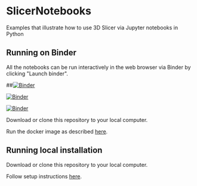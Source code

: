 # SlicerNotebooks

Examples that illustrate how to use 3D Slicer via Jupyter notebooks in Python

## Running on Binder

All the notebooks can be run interactively in the web browser via Binder by clicking "Launch binder".

##[![Binder](https://mybinder.org/badge.svg)](https://mybinder.org/v2/gh/FaizanSiddiqui91/slicer_notebook_test/master)

[![Binder](https://mybinder.org/badge_logo.svg)](https://mybinder.org/v2/gh/FaizanSiddiqui91/slicer_notebook_test.git/HEAD?filepath=UncertainViz.ipynb)

[![Binder](https://mybinder.org/badge_logo.svg)](https://mybinder.org/v2/gh/FaizanSiddiqui91/slicer_notebook_test.git/HEAD?urlpath=%2Fvoila%2Frender%2Ftest_wo_slicer.ipynb)

Download or clone this repository to your local computer.

Run the docker image as described [here](https://github.com/Slicer/SlicerDocker/blob/master/README.rst#usage-of-slicer-notebook-image).

## Running local installation

Download or clone this repository to your local computer.

Follow setup instructions [here](https://github.com/Slicer/SlicerJupyter#option-3-install-slicer-and-jupyter-on-your-own-computer).
